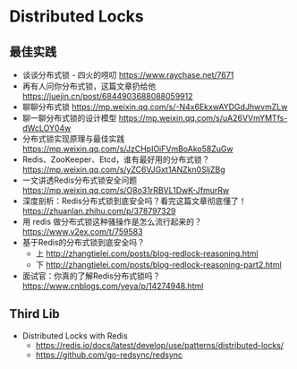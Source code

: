 # Distributed Locks

## 最佳实践
- 谈谈分布式锁 - 四火的唠叨 https://www.raychase.net/7671
- 再有人问你分布式锁，这篇文章扔给他 https://juejin.cn/post/6844903688088059912
- 聊聊分布式锁 https://mp.weixin.qq.com/s/-N4x6EkxwAYDGdJhwvmZLw
- 聊一聊分布式锁的设计模型 https://mp.weixin.qq.com/s/uA26VVmYMTfs-dWcLOY04w
- 分布式锁实现原理与最佳实践 https://mp.weixin.qq.com/s/JzCHpIOiFVmBoAko58ZuGw
- Redis、ZooKeeper、Etcd，谁有最好用的分布式锁？https://mp.weixin.qq.com/s/yZC6VJGxt1ANZkn0SljZBg
- 一文讲透Redis分布式锁安全问题 https://mp.weixin.qq.com/s/O8o31rRBVL1DwK-JfmurRw
- 深度剖析：Redis分布式锁到底安全吗？看完这篇文章彻底懂了！https://zhuanlan.zhihu.com/p/378797329
- 用 redis 做分布式锁这种骚操作是怎么流行起来的？https://www.v2ex.com/t/759583
- 基于Redis的分布式锁到底安全吗？
  - 上 http://zhangtielei.com/posts/blog-redlock-reasoning.html
  - 下 http://zhangtielei.com/posts/blog-redlock-reasoning-part2.html
- 面试官：你真的了解Redis分布式锁吗？https://www.cnblogs.com/yeya/p/14274948.html


## Third Lib
- Distributed Locks with Redis
  - https://redis.io/docs/latest/develop/use/patterns/distributed-locks/
  - https://github.com/go-redsync/redsync
